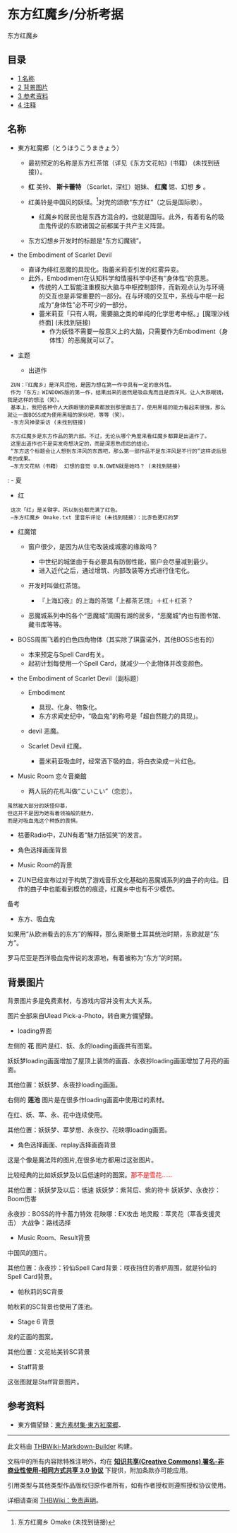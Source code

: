 # 东方红魔乡/分析考据

<!-- source html: G:\repos\THBWiki-Markdown-Builder\THBWikiMarkdown\Temp\main\4\4b\ns0%3A%E4%B8%9C%E6%96%B9%E7%BA%A2%E9%AD%94%E4%B9%A1%2F%E5%88%86%E6%9E%90%E8%80%83%E6%8D%AE.html -->

东方红魔乡

## 目录

- [1 名称](#名称)
- [2 背景图片](#背景图片)
- [3 参考资料](#参考资料)
- [4 注释](#注释)




## 名称
- 東方紅魔郷（とうほうこうまきょう）
  - 最初预定的名称是东方红茶馆（详见《东方文花帖》(书籍） (未找到链接)）。
  -  **红** 美铃、 **斯卡蕾特** （Scarlet，深红）姐妹、 **红魔** 馆、幻想 **乡** 。
    - 红美铃是中国风的妖怪。[^cite_note-1]对党的颂歌“东方红”（之后是国际歌）。
      - 红魔乡的居民也是东西方混合的，也就是国际。此外，有着有名的吸血鬼传说的东欧诸国之前都属于共产主义阵营。

    - 东方幻想乡开发时的标题是“东方幻魔镜”。


- the Embodiment of Scarlet Devil
  - 直译为绯红恶魔的具现化。指蕾米莉亚引发的红雾异变。
  - 此外，Embodiment在认知科学和情报科学中还有“身体性”的意思。
    - 传统的人工智能注重模拟大脑与中枢控制部件，而新观点认为与环境的交互也是非常重要的一部分。在与环境的交互中，系统与中枢一起成为“身体性”必不可少的一部分。
    - 蕾米莉亚「只有人啊，需要脑之类的单纯的化学思考中枢。」&#91;魔理沙线终面&#93; (未找到链接)
      - 作为妖怪不需要一般意义上的大脑，只需要作为Embodiment（身体性）的恶魔就可以了。



- 主题
  - 出道作


```
 ZUN：『红魔乡』是洋风捏他，是因为想在第一作中具有一定的意外性。
 作为『东方』WINDOWS版的第一作，结果出来的居然是吸血鬼而且是西洋风，让人大跌眼镜，我是这样的想法（笑）。
 基本上，我把各种令人大跌眼镜的要素都放到那里面去了。使用黑暗的能力看起来很强，那么就让一面BOSS成为使用黑暗的家伙吧，等等（笑）。 
 -东方风神录采访 (未找到链接)
```

```
 东方红魔乡是东方作品的第六部。不过，无论从哪个角度来看红魔乡都算是出道作了。
 这里出道作也不是突发奇想决定的，而是深思熟虑后的结论，
 “东方这个标题会让人想到东洋风的东西吧，那么第一部作品不是东洋风是不行的”这样说后思考的成果。
 ―东方文花帖（书籍） 幻想的音觉 U.N.OWEN就是她吗？ (未找到链接)
```

: - 夏
- 红


```
 这次「红」是关键字。所以到处都充满了红色。 
 ―东方红魔乡 Omake.txt 里音乐评论 (未找到链接)：比赤色更红的梦
```

- 红魔馆
  - 窗户很少，是因为从住宅改装成城塞的缘故吗？
    - 中世纪的城堡由于有必要具有防御性能，窗户会尽量减到最少。
    - 进入近代之后，通过增筑、内部改装等方式进行住宅化。

  - 开发时叫做红茶馆。
    - 『上海幻夜』的上海的茶馆「上都茶艺馆」＋红＋红茶？

  - 恶魔城系列中的各个“恶魔城”周围有湖的居多，“恶魔城”内也有图书馆、藏书库等等。

- BOSS周围飞着的白色四角物体（其实除了琪露诺外，其他BOSS也有的）
  - 本来预定与Spell Card有关。
  - 起初计划每使用一个Spell Card，就减少一个此物体并改变颜色。

- the Embodiment of Scarlet Devil（副标题）
  - Embodiment
    - 具现、化身、物象化。
    - 东方求闻史纪中，“吸血鬼”的称号是「超自然能力的具现」。

  - devil 恶魔。
  - Scarlet Devil 红魔。
    - 蕾米莉亚吸血时，经常洒下吸的血，将白衣染成一片红色。


- Music Room 恋々音樂館
  - 两人玩的花札叫做“こいこい”（恋恋）。


```
虽然被大部分的妖怪仰慕，
但这并不是因为她有着领袖般的魅力，
而是对吸血鬼这个种族的畏惧。
```

- 枯萎Radio中，ZUN有着“魅力括弧笑”的发言。
- 角色选择画面背景

- Music Room的背景

- ZUN已经宣布过对于构筑了游戏音乐文化基础的恶魔城系列的曲子的向往。旧作的曲子中也能看到模仿的痕迹，红魔乡中也有不少模仿。

  
备考
  

- 东方、吸血鬼

  
如果用“从欧洲看去的东方”的解释，那么奥斯曼土耳其统治时期，东欧就是“东方”。
  
  
罗马尼亚是西洋吸血鬼传说的发源地，有着被称为“东方”的时期。
  

## 背景图片
  
背景图片多是免费素材，与游戏内容并没有太大关系。
  
  
图片全部来自Ulead Pick-a-Photo，转自東方備望録。
  
  
[](./文件-红魔乡素材图片1.jpg.md)
[](./文件-红魔乡素材图片2.jpg.md)
  

[](./文件-红魔乡载入界面.jpg.md)
- loading界面


  
左侧的 **花** 图片是红、妖、永的loading画面共有图案。  

妖妖梦loading画面增加了屋顶上装饰的画面、永夜抄loading画面增加了月亮的画面。  

其他位置：妖妖梦、永夜抄loading画面。  

右侧的 **莲池** 图片是在很多作loading画面中使用过的素材。  

在红、妖、萃、永、花中连续使用。  

其他位置：妖妖梦、萃梦想、永夜抄、花映塚loading画面。
  


  
[](./文件-红魔乡素材图片3.jpg.md)        [](./文件-红魔乡角色选择背景.jpg.md)
  

- 角色选择画面、replay选择画面背景


  
这是个像是魔法阵的图片,在很多地方都用过这张图片。  

比较经典的比如妖妖梦及以后低速时的图案。<font color="#ff0000">那不是雪花……</font>  

其他位置：妖妖梦及以后：低速  妖妖梦：紫背后、紫的符卡  妖妖梦、永夜抄：Boom伤害  

永夜抄：BOSS的符卡蓄力特效  花映塚：EX攻击  地灵殿：萃灵花（萃香支援灵击）  大战争：路线选择
  


  
[](./文件-红魔乡素材图片4.jpg.md)       [](./文件-红魔乡Music_Room背景.jpg.md)
  

- Music Room、Result背景


  
中国风的图片。  

其他位置：永夜抄：铃仙Spell Card背景：咲夜挡住的香炉周围，就是铃仙的Spell Card背景。
  


  
[](./文件-红魔乡素材图片5.jpg.md)       [](./文件-帕秋莉SC背景.jpg.md)
  

- 帕秋莉的SC背景


  
帕秋莉的SC背景也使用了莲池。
  


  
[](./文件-红魔乡素材图片6.jpg.md)       [](./文件-红魔乡final面场景.jpg.md)
  

- Stage 6 背景


  
龙的正面的图案。  

其他位置：文花帖美铃SC背景
  


  
[](./文件-红魔乡Staff背景.jpg.md)
  

- Staff背景

  
这张图就是Staff背景图片。
  

## 参考资料
- 東方備望録：[東方素材集·東方紅魔郷](http://ohgosho.ehoh.net/sozai/th06.htm)．


[^cite_note-1]: 东方红魔乡 Omake (未找到链接)





---

此文档由 [THBWiki-Markdown-Builder](https://github.com/Delsin-Yu/THBWiki-Markdown-Builder) 构建。

文档中的所有内容除特殊注明外，均在 [**知识共享(Creative Commons) 署名-非商业性使用-相同方式共享 3.0 协议**](https://creativecommons.org/licenses/by-sa/3.0/deed.zh-hans) 下提供，附加条款亦可能应用。

引用类型与其他类型作品版权归原作者所有，如有作者授权则遵照授权协议使用。

详细请查阅 [THBWiki：免责声明](https://thbwiki.cc/THBWiki:%E5%85%8D%E8%B4%A3%E5%A3%B0%E6%98%8E)。

